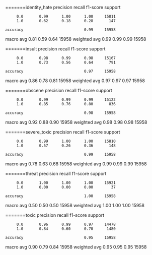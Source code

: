 =======identity_hate
              precision    recall  f1-score   support

         0.0       0.99      1.00      1.00     15811
         1.0       0.62      0.18      0.28       147

    accuracy                           0.99     15958
   macro avg       0.81      0.59      0.64     15958
weighted avg       0.99      0.99      0.99     15958

=======insult
              precision    recall  f1-score   support

         0.0       0.98      0.99      0.98     15167
         1.0       0.73      0.56      0.64       791

    accuracy                           0.97     15958
   macro avg       0.86      0.78      0.81     15958
weighted avg       0.97      0.97      0.97     15958

=======obscene
              precision    recall  f1-score   support

         0.0       0.99      0.99      0.99     15122
         1.0       0.85      0.76      0.80       836

    accuracy                           0.98     15958
   macro avg       0.92      0.88      0.90     15958
weighted avg       0.98      0.98      0.98     15958

=======severe_toxic
              precision    recall  f1-score   support

         0.0       0.99      1.00      1.00     15810
         1.0       0.57      0.26      0.36       148

    accuracy                           0.99     15958
   macro avg       0.78      0.63      0.68     15958
weighted avg       0.99      0.99      0.99     15958

=======threat
              precision    recall  f1-score   support

         0.0       1.00      1.00      1.00     15921
         1.0       0.00      0.00      0.00        37

    accuracy                           1.00     15958
   macro avg       0.50      0.50      0.50     15958
weighted avg       1.00      1.00      1.00     15958

=======toxic
              precision    recall  f1-score   support

         0.0       0.96      0.99      0.97     14478
         1.0       0.84      0.60      0.70      1480

    accuracy                           0.95     15958
   macro avg       0.90      0.79      0.84     15958
weighted avg       0.95      0.95      0.95     15958
